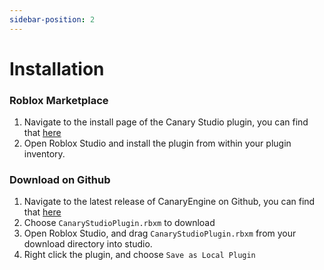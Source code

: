 ```yaml
---
sidebar-position: 2
---
```


# Installation

### Roblox Marketplace

1. Navigate to the install page of the Canary Studio plugin, you can find that [here](https://create.roblox.com/marketplace/asset/12591143042/Canary-Studio)
2. Open Roblox Studio and install the plugin from within your plugin inventory.

### Download on Github

1. Navigate to the latest release of CanaryEngine on Github, you can find that [here](https://github.com/canary-development/CanaryEngine/releases/)
2. Choose `CanaryStudioPlugin.rbxm` to download
3. Open Roblox Studio, and drag `CanaryStudioPlugin.rbxm` from your download directory into studio.
4. Right click the plugin, and choose `Save as Local Plugin`